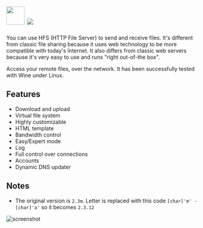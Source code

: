 # <img src="https://cdn.jsdelivr.net/gh/majkinetor/chocolatey/hfs/icon.png" width="48" height="48"/> [![](https://img.shields.io/chocolatey/v/hfs.svg?color=red&label=hfs)](https://chocolatey.org/packages/hfs)

You can use HFS (HTTP File Server) to send and receive files. It's different from classic file sharing because it uses web technology to be more compatible with today's Internet. It also differs from classic web servers because it's very easy to use and runs "right out-of-the box".

Access your remote files, over the network. It has been successfully tested with Wine under Linux.

## Features

- Download and upload
- Virtual file system
- Highly customizable
- HTML template
- Bandwidth control
- Easy/Expert mode
- Log
- Full control over connections
- Accounts
- Dynamic DNS updater

## Notes

- The original version is `2.3m`. Letter is replaced with this code `[char]'m' - [char]'a'` so it becomes `2.3.12`


![screenshot](https://cdn.rawgit.com/majkinetor/chocolatey/master/hfs/screenshot.png)
